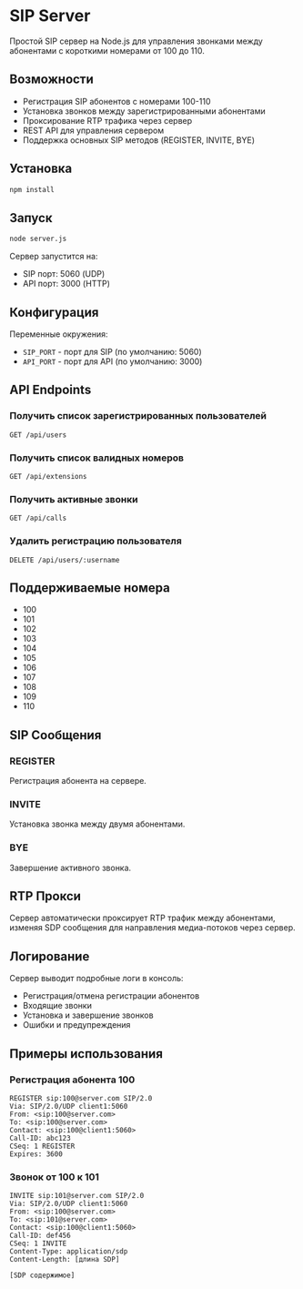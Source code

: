 # SIP Server

Простой SIP сервер на Node.js для управления звонками между абонентами с короткими номерами от 100 до 110.

## Возможности

- Регистрация SIP абонентов с номерами 100-110
- Установка звонков между зарегистрированными абонентами
- Проксирование RTP трафика через сервер
- REST API для управления сервером
- Поддержка основных SIP методов (REGISTER, INVITE, BYE)

## Установка

```bash
npm install
```

## Запуск

```bash
node server.js
```

Сервер запустится на:
- SIP порт: 5060 (UDP)
- API порт: 3000 (HTTP)

## Конфигурация

Переменные окружения:
- `SIP_PORT` - порт для SIP (по умолчанию: 5060)
- `API_PORT` - порт для API (по умолчанию: 3000)

## API Endpoints

### Получить список зарегистрированных пользователей
```
GET /api/users
```

### Получить список валидных номеров
```
GET /api/extensions
```

### Получить активные звонки
```
GET /api/calls
```

### Удалить регистрацию пользователя
```
DELETE /api/users/:username
```

## Поддерживаемые номера

- 100
- 101
- 102
- 103
- 104
- 105
- 106
- 107
- 108
- 109
- 110

## SIP Сообщения

### REGISTER
Регистрация абонента на сервере.

### INVITE
Установка звонка между двумя абонентами.

### BYE
Завершение активного звонка.

## RTP Прокси

Сервер автоматически проксирует RTP трафик между абонентами, изменяя SDP сообщения для направления медиа-потоков через сервер.

## Логирование

Сервер выводит подробные логи в консоль:
- Регистрация/отмена регистрации абонентов
- Входящие звонки
- Установка и завершение звонков
- Ошибки и предупреждения

## Примеры использования

### Регистрация абонента 100
```
REGISTER sip:100@server.com SIP/2.0
Via: SIP/2.0/UDP client1:5060
From: <sip:100@server.com>
To: <sip:100@server.com>
Contact: <sip:100@client1:5060>
Call-ID: abc123
CSeq: 1 REGISTER
Expires: 3600
```

### Звонок от 100 к 101
```
INVITE sip:101@server.com SIP/2.0
Via: SIP/2.0/UDP client1:5060
From: <sip:100@server.com>
To: <sip:101@server.com>
Contact: <sip:100@client1:5060>
Call-ID: def456
CSeq: 1 INVITE
Content-Type: application/sdp
Content-Length: [длина SDP]

[SDP содержимое]
``` 
